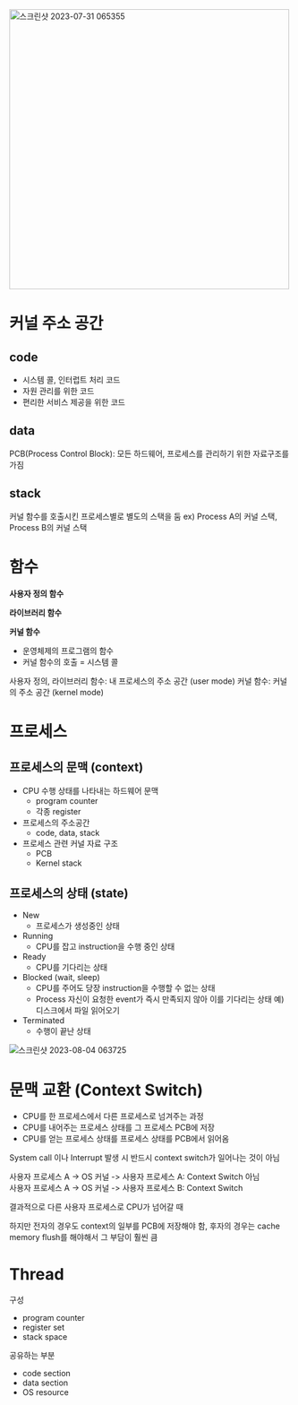 
<img width="500" alt="스크린샷 2023-07-31 065355" src="https://github.com/Suyoung225/Book-Review/assets/87157566/5534f12d-a5e5-4196-8050-e01eb90dc2de">

# 커널 주소 공간
## code
- 시스템 콜, 인터럽트 처리 코드
- 자원 관리를 위한 코드
- 편리한 서비스 제공을 위한 코드

## data
PCB(Process Control Block): 모든 하드웨어, 프로세스를 관리하기 위한 자료구조를 가짐

## stack
커널 함수를 호출시킨 프로세스별로 별도의 스택을 둠 ex) Process A의 커널 스택, Process B의 커널 스택

# 함수
**사용자 정의 함수**

**라이브러리 함수**

**커널 함수**
- 운영체제의 프로그램의 함수
- 커널 함수의 호출 = 시스템 콜

사용자 정의, 라이브러리 함수: 내 프로세스의 주소 공간 (user mode)
커널 함수: 커널의 주소 공간 (kernel mode)

# 프로세스
## 프로세스의 문맥 (context)
- CPU 수행 상태를 나타내는 하드웨어 문맥
  - program counter
  - 각종 register
- 프로세스의 주소공간
  - code, data, stack
- 프로세스 관련 커널 자료 구조
  - PCB
  - Kernel stack

 ## 프로세스의 상태 (state)
- New
  - 프로세스가 생성중인 상태
- Running
  - CPU를 잡고 instruction을 수행 중인 상태
- Ready
  - CPU를 기다리는 상태
- Blocked (wait, sleep)
  - CPU를 주어도 당장 instruction을 수행할 수 없는 상태
  - Process 자신이 요청한 event가 즉시 만족되지 않아 이를 기다리는 상태 예) 디스크에서 파일 읽어오기
- Terminated
  - 수행이 끝난 상태

![스크린샷 2023-08-04 063725](https://github.com/Suyoung225/Book-Review/assets/87157566/620fbc6a-31e5-4cce-ad20-3a0e5b9b8718)


# 문맥 교환 (Context Switch)
- CPU를 한 프로세스에서 다른 프로세스로 넘겨주는 과정
- CPU를 내어주는 프로세스 상태를 그 프로세스 PCB에 저장
- CPU를 얻는 프로세스 상태를 프로세스 상태를 PCB에서 읽어옴

System call 이나 Interrupt 발생 시 반드시 context switch가 일어나는 것이 아님 <br>

사용자 프로세스 A -> OS 커널 -> 사용자 프로세스 A: Context Switch 아님 <br>
사용자 프로세스 A -> OS 커널 -> 사용자 프로세스 B: Context Switch <br>

결과적으로 다른 사용자 프로세스로 CPU가 넘어갈 때 

하지만 전자의 경우도 context의 일부를 PCB에 저장해야 함, 후자의 경우는 cache memory flush를 해야해서 그 부담이 훨씬 큼
  

# Thread
구성
- program counter
- register set
- stack space
  
공유하는 부분
- code section
- data section
- OS resource








